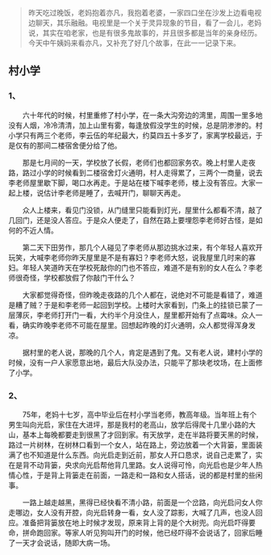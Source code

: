 > 昨天吃过晚饭，老妈抱着亦凡，我抱着老婆，一家四口坐在沙发上边看电视边聊天，其乐融融。电视里是一个关于灵异现象的节目，看了一会儿，老妈说，其实在咱老家，也是有很多鬼故事的，并且很多都是当年的亲身经历。今天中午姨妈来看亦凡，又补充了好几个故事，在此一一记录下来。

## 村小学
### 1、
&emsp;&emsp;六十年代的时候，村里重修了村小学，在一条大沟旁边的湾里，周围一里多地没有人烟，冷冷清清，加上山里有雾，每逢放假没学生的时候，总是阴渗渗的。村小学只有两三个老师，李云伍的年纪最大，约莫四五十多岁了，家离学校最远，于是仅有的那间二楼宿舍便分给了他。

&emsp;&emsp;那是七月间的一天，学校放了长假，老师们也都回家务农。晚上村里人走夜路，路过小学的时候看到二楼宿舍灯火通明，村人走得累了，三两个一商量，说去李老师屋里歇下脚，喝口水再走。于是站在楼下喊李老师，楼上没有答应。大家一起上楼，说估计李老师是睡了，去喊开门，聊聊天再走。

&emsp;&emsp;众人上楼来，看见门没锁，从门缝里只能看到灯光，屋里什么都看不清，敲了几回门，还是没人答应。于是众人便走了，自然在路上要埋怨李老师好古怪，是如何的不近人情。

&emsp;&emsp;第二天下田劳作，那几个人碰见了李老师从那边挑水过来，有个年轻人喜欢开玩笑，大喊李老师你昨天屋里是不是有寡妇？李老师大怒，说我屋里几时来的寡妇。年轻人笑道昨天在学校死敲你的门也不答应，难道不是有别的女人在么？李老师很奇怪，学校都放假了你敲门干什么？

&emsp;&emsp;大家都觉得奇怪，但昨晚走夜路的几个人都在，说绝对不可能是看错了，难道是糟了贼？于是和李老师一起回到学校。上楼时大家看到，门条上的挂锁已蒙了一层薄灰，李老师打开门一看，大约半个月没住人，屋里都开始有了点霉味。众人一看，确实昨晚李老师不可能在屋里。回想起昨晚的灯火通明，众人都觉得浑身发凉。

&emsp;&emsp;据村里的老人说，那晚的几个人，肯定是遇到了鬼。又有老人说，建村小学的时候，没有一户人家愿意出地，最后大队没办法，只能平了那块老坟场，在上面修了小学。
### 2、
&emsp;&emsp;75年，老妈十七岁，高中毕业后在村小学当老师，教高年级。当年班上有个男生叫向光启，家住在大进坪，那是我村的老高山，放学后得爬十几里小路的大山，基本上每晚都要走到很黑了才回到家。有天放学，走在半路将要天黑的时候，路过一片树林，在树林口看到一个女人，站在路上，旁边放着一个大背篓，里面装满了也不知道是什么东西。向光启走到近前，那女人开口恳求，说自己走累了，实在是背不动背篓，央求向光启帮他背几里路。女人说得可怜，向光启也是少年人热情心性，于是背上背篓走在前面，一路走和一路和女人搭话，说的都是村里的些闲事。

&emsp;&emsp;一路上越走越黑，黑得已经快看不清小路，前面是一个岔路，向光启问女人你走哪边，女人没有开腔，向光启转身一看，女人没了踪影，大喊了几声，也没人回应。准备把背篓放在地上时候才发现，原来背上背的是个大树兜。向光启吓得要命，拼命跑回家。等家人听见狗叫开门的时候，他已经吓得不会说话了，回家后睡了一天才会说话，随即大病一场。

<!-- ##{"timestamp":1310541936}## -->
